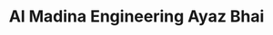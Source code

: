 ---
title: "Al Madina Engineering Ayaz Bhai"
url: /karachi/al-madina-engineering-ayaz-bhai/
shop: shop
---